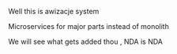 Well this is awizacje system

Microservices for major parts instead of monolith

We will see what gets added thou , NDA is NDA 